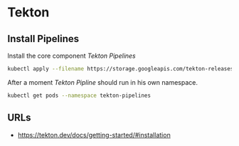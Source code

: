 # Tekton

## Install Pipelines

Install the core component *Tekton Pipelines*

``` bash
kubectl apply --filename https://storage.googleapis.com/tekton-releases/pipeline/latest/release.yaml
```

After a moment *Tekton Pipline* should run in his own namespace.

``` bash
kubectl get pods --namespace tekton-pipelines
```

## URLs

- <https://tekton.dev/docs/getting-started/#installation>
